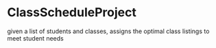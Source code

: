 # ClassScheduleProject
given a list of students and classes, assigns the optimal class listings to meet student needs
